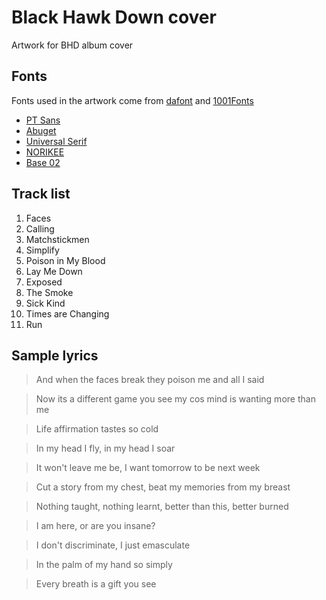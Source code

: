# Black Hawk Down cover
Artwork for BHD album cover

## Fonts
Fonts used in the artwork come from [dafont](https://www.dafont.com) and [1001Fonts](https://www.1001fonts.com)
- [PT Sans](https://www.1001fonts.com/pt-sans-font.html)
- [Abuget](https://www.dafont.com/abuget.font)
- [Universal Serif](https://www.dafont.com/universal-serif.font)
- [NORIKEE](https://www.dafont.com/norikee.font)
- [Base 02](https://www.dafont.com/base-02.font)

## Track list
1. Faces
0. Calling
0. Matchstickmen
0. Simplify
0. Poison in My Blood
0. Lay Me Down
0. Exposed
0. The Smoke
0. Sick Kind
0. Times are Changing
0. Run

## Sample lyrics
> And when the faces break they poison me and all I said

> Now its a different game you see my cos mind is wanting more than me

> Life affirmation tastes so cold

> In my head I fly, in my head I soar

> It won't leave me be, I want tomorrow to be next week

> Cut a story from my chest, beat my memories from my breast

> Nothing taught, nothing learnt, better than this, better burned

> I am here, or are you insane?

> I don't discriminate, I just emasculate

> In the palm of my hand so simply

> Every breath is a gift you see	
